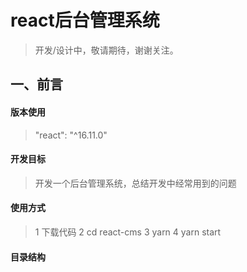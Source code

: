 # react后台管理系统

>  开发/设计中，敬请期待，谢谢关注。

## 一、前言

#### 版本使用

> "react": "^16.11.0"

#### 开发目标

> 开发一个后台管理系统，总结开发中经常用到的问题

#### 使用方式

>1 下载代码
>2 cd react-cms
>3 yarn
>4 yarn start

#### 目录结构

> 





